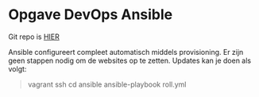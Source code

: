Opgave DevOps Ansible
===================

Git repo is [HIER][1]

Ansible configureert compleet automatisch middels provisioning. Er zijn geen stappen nodig om de websites op te zetten. Updates kan je doen als volgt:

> vagrant ssh
> cd ansible
> ansible-playbook roll.yml

[1]: https://github.com/detuur/devopsansible